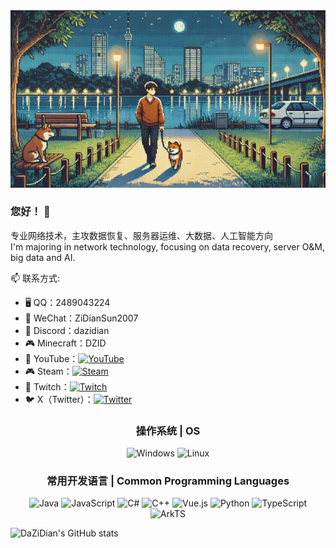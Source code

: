 <div align="center">
  <!-- 修正图片链接格式 -->
  <img src="https://raw.githubusercontent.com/DaZiDian/DaZiDian/main/me.gif" style="width: auto; height: auto;">
</div>

### 您好！ 👋
专业网络技术，主攻数据恢复、服务器运维、大数据、人工智能方向  
I'm majoring in network technology, focusing on data recovery, server O&M, big data and AI.

📫 联系方式:
- 🖥️ QQ：2489043224
- 📱 WeChat：ZiDianSun2007
- 💬 Discord：dazidian
- 🎮 Minecraft：DZID
- 🎥 YouTube：[![YouTube](https://img.shields.io/badge/YouTube-%23FF0000.svg?logo=YouTube&logoColor=white)](https://www.youtube.com/channel/UCTLECmatBhW3K9lD1PGP76g)
- 🎮 Steam：[![Steam](https://img.shields.io/badge/Steam-%23000000.svg?logo=steam&logoColor=white)](https://steamcommunity.com/profiles/76561199084274218)
- 🎥 Twitch：[![Twitch](https://img.shields.io/badge/Twitch-%239146FF.svg?logo=Twitch&logoColor=white)](https://www.twitch.tv/dazidian)
- 🐦 X（Twitter）：[![Twitter](https://img.shields.io/badge/X-%23000000.svg?logo=x&logoColor=white)](https://x.com/dazidian)

<div align="center">

### 操作系统 | OS
![Windows](https://img.shields.io/badge/Windows-0078D6?logo=windows&logoColor=white)
![Linux](https://img.shields.io/badge/Linux-FCC624?logo=linux&logoColor=black)

### 常用开发语言 | Common Programming Languages
![Java](https://img.shields.io/badge/Java-ED8B00?logo=openjdk&logoColor=white)
![JavaScript](https://img.shields.io/badge/JavaScript-F7DF1E?logo=javascript&logoColor=black)
![C#](https://img.shields.io/badge/C%23-239120?logo=c-sharp&logoColor=white)
![C++](https://img.shields.io/badge/C++-00599C?logo=c%2B%2B&logoColor=white)
![Vue.js](https://img.shields.io/badge/Vue.js-4FC08D?logo=vue.js&logoColor=white)
![Python](https://img.shields.io/badge/Python-3776AB?logo=python&logoColor=white)
![TypeScript](https://img.shields.io/badge/TypeScript-3178C6?logo=typescript&logoColor=white)
![ArkTS](https://img.shields.io/badge/ArkTS-FF0000?logo=huawei&logoColor=white)

</div>

![DaZiDian's GitHub stats](https://github-readme-stats.vercel.app/api?username=DaZiDian&count_private=true&theme=tokyonight&language=zh_CN)
